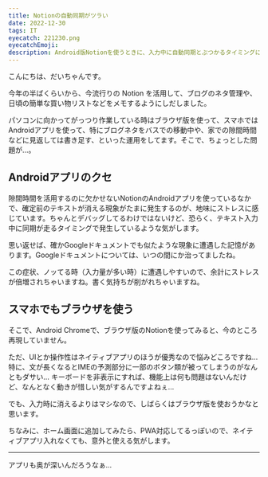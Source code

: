 ```yaml
---
title: Notionの自動同期がツラい
date: 2022-12-30
tags: IT
eyecatch: 221230.png
eyecatchEmoji:
description: Android版Notionを使うときに、入力中に自動同期とぶつかるタイミングに悩まされたお話。
---
```


こんにちは、だいちゃんです。

今年の半ばくらいから、今流行りの Notion を活用して、ブログのネタ管理や、日頃の簡単な買い物リストなどをメモするようにしだしました。

パソコンに向かってがっつり作業している時はブラウザ版を使って、スマホではAndroidアプリを使って、特にブログネタをバスでの移動中や、家での隙間時間などに見返しては書き足す、といった運用をしてます。そこで、ちょっとした問題が…。

## Androidアプリのクセ

隙間時間を活用するのに欠かせないNotionのAndroidアプリを使っているなかで、確定前のテキストが消える現象がたまに発生するのが、地味にストレスに感じています。ちゃんとデバッグしてるわけではないけど、恐らく、テキスト入力中に同期が走るタイミングで発生しているような気がします。

思い返せば、確かGoogleドキュメントでも似たような現象に遭遇した記憶があります。Googleドキュメントについては、いつの間にか治ってましたね。

この症状、ノッてる時（入力量が多い時）に遭遇しやすいので、余計にストレスが倍増されちゃいますね。書く気持ちが削がれちゃいますね。

## スマホでもブラウザを使う

そこで、Android Chromeで、ブラウザ版のNotionを使ってみると、今のところ再現していません。

ただ、UIとか操作性はネイティブアプリのほうが優秀なので悩みどころですね... 特に、文が長くなるとIMEの予測部分に一部のボタン類が被ってしまうのがなんともダサい... キーボードを非表示にすれば、機能上は何も問題はないんだけど、なんとなく動きが惜しい気がするんですよねぇ...

でも、入力時に消えるよりはマシなので、しばらくはブラウザ版を使おうかなと思います。

ちなみに、ホーム画面に追加してみたら、PWA対応してるっぽいので、ネイティブアプリ入れなくても、意外と使える気がします。

---

アプリも奥が深いんだろうなぁ...